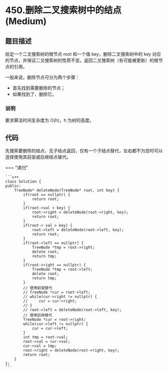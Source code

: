 # 450.删除二叉搜索树中的结点 (Medium)

## 题目描述

给定一个二叉搜索树的根节点 root 和一个值 key，删除二叉搜索树中的 key 对应的节点，并保证二叉搜索树的性质不变。返回二叉搜索树（有可能被更新）的根节点的引用。

一般来说，删除节点可分为两个步骤：

- 首先找到需要删除的节点；
- 如果找到了，删除它。

### 说明

要求算法时间复杂度为 O(h)，h 为树的高度。

## 代码

先搜索要删除的结点，无子结点返回，仅有一个子结点替代，左右都不为空时可以选择使用其前驱或后继结点替代。

=== "递归"

    ```c++
    class Solution {
    public:
        TreeNode* deleteNode(TreeNode* root, int key) {
            if(root == nullptr) {
                return root;
            }
            if(root->val < key) {
                root->right = deleteNode(root->right, key);
                return root;
            }
            if(root-> val > key) {
                root->left = deleteNode(root->left, key);
                return root;
            }
            if(root->left == nullptr) {
                TreeNode *tmp = root->right;
                delete root;
                return tmp;
            }
            if(root->right == nullptr) {
                TreeNode *tmp = root->left;
                delete root;
                return tmp;
            }
            // 使用前驱替代
            // TreeNode *cur = root->left;
            // while(cur->right != nullptr) {
            //     cur = cur->right;
            // }
            // root->left = deleteNode(root->left, key);
            // 使用后继替代
            TreeNode *cur = root->right;
            while(cur->left != nullptr) {
                cur = cur->left;
            }
            int tmp = root->val;
            root->val = cur->val;
            cur->val = tmp;
            root->right = deleteNode(root->right, key);
            return root;
        }
    };
    ```
    
